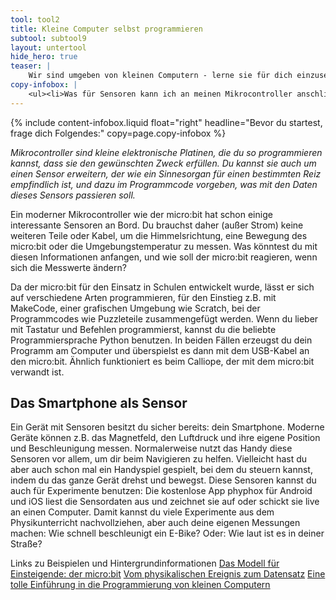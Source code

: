 ```yaml
---
tool: tool2
title: Kleine Computer selbst programmieren
subtool: subtool9
layout: untertool
hide_hero: true
teaser: |
    Wir sind umgeben von kleinen Computern - lerne sie für dich einzusetzen.
copy-infobox: |
    <ul><li>Was für Sensoren kann ich an meinen Mikrocontroller anschließen?</li><li>Wie kann ich die gemessenen Daten nutzen?</li><li>Was für ein eigenständiges Gerät kann ich damit bauen?</li></ul>
---
```

{% include content-infobox.liquid float="right" headline="Bevor du startest, frage dich Folgendes:" copy=page.copy-infobox %}

*Mikrocontroller sind kleine elektronische Platinen, die du so programmieren kannst, dass sie den gewünschten Zweck erfüllen. Du kannst sie auch um einen Sensor erweitern, der wie ein Sinnesorgan für einen bestimmten Reiz empfindlich ist, und dazu im Programmcode vorgeben, was mit den Daten dieses Sensors passieren soll.*

Ein moderner Mikrocontroller wie der micro:bit hat schon einige interessante Sensoren an Bord. Du brauchst daher (außer Strom) keine weiteren Teile oder Kabel, um die Himmelsrichtung, eine Bewegung des micro:bit oder die Umgebungstemperatur zu messen. Was könntest du mit diesen Informationen anfangen, und wie soll der micro:bit reagieren, wenn sich die Messwerte ändern?

Da der micro:bit für den Einsatz in Schulen entwickelt wurde, lässt er sich auf verschiedene Arten programmieren, für den Einstieg z.B. mit MakeCode, einer grafischen Umgebung wie Scratch, bei der Programmcodes wie Puzzleteile zusammengefügt werden. Wenn du lieber mit Tastatur und Befehlen programmierst, kannst du die beliebte Programmiersprache Python benutzen. In beiden Fällen erzeugst du dein Programm am Computer und überspielst es dann mit dem USB-Kabel an den micro:bit. Ähnlich funktioniert es beim Calliope, der mit dem micro:bit verwandt ist.

## Das Smartphone als Sensor
Ein Gerät mit Sensoren besitzt du sicher bereits: dein Smartphone. Moderne Geräte können z.B. das Magnetfeld, den Luftdruck und ihre eigene Position und Beschleunigung messen. Normalerweise nutzt das Handy diese Sensoren vor allem, um dir beim Navigieren zu helfen. Vielleicht hast du aber auch schon mal ein Handyspiel gespielt, bei dem du steuern kannst, indem du das ganze Gerät drehst und bewegst.
Diese Sensoren kannst du auch für Experimente benutzen: Die kostenlose App phyphox für Android und iOS liest die Sensordaten aus und zeichnet sie auf oder schickt sie live an einen Computer. Damit kannst du viele Experimente aus dem Physikunterricht nachvollziehen, aber auch deine eigenen Messungen machen: Wie schnell beschleunigt ein E-Bike? Oder: Wie laut ist es in deiner Straße?

<p class="link-list">
    <span class="link-list-headline">Links zu Beispielen und Hintergrundinformationen</span>
    <a class="external-link" href="https://microbit.org/de/" target="_blank">Das Modell für Einsteigende: der micro:bit</a>
    <a class="external-link" href="https://hackmd.io/WqBwj-51SnuY6IfP93F6fA" target="_blank">Vom physikalischen Ereignis zum Datensatz</a>
    <a class="external-link" href="http://starthardware.org/" target="_blank">Eine tolle Einführung in die Programmierung von kleinen Computern</a>
</p>